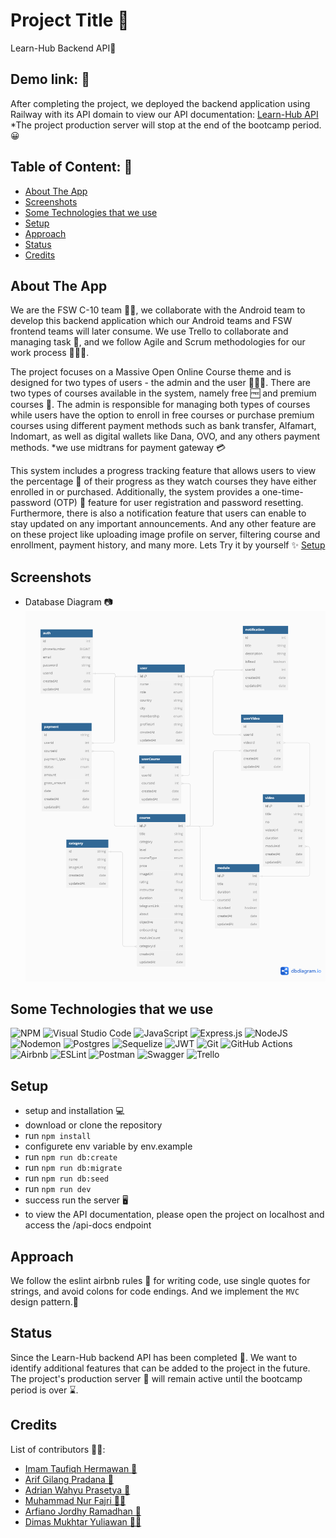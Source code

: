 # Project Title 📛

Learn-Hub Backend API🚀

## Demo link: 🔗

After completing the project, we deployed the backend application using Railway with its API domain to view our API documentation: [Learn-Hub API](https://api-learnhub.up.railway.app/api-docs)
\*The project production server will stop at the end of the bootcamp period.😀

## Table of Content: 📑

- [About The App](#about-the-app)
- [Screenshots](#screenshots)
- [Some Technologies that we use](#some-technologies-that-we-use)
- [Setup](#setup)
- [Approach](#approach)
- [Status](#status)
- [Credits](#credits)

## About The App

We are the FSW C-10 team 👩‍💻, we collaborate with the Android team to develop this backend application which our Android teams and FSW frontend teams will later consume. We use Trello to collaborate and managing task 📆, and we follow Agile and Scrum methodologies for our work process 🏋🏻‍♂️.

The project focuses on a Massive Open Online Course theme and is designed for two types of users - the admin and the user 🙎🙎‍♂️. There are two types of courses available in the system, namely free 🆓 and premium courses 💸. The admin is responsible for managing both types of courses while users have the option to enroll in free courses or purchase premium courses using different payment methods such as bank transfer, Alfamart, Indomart, as well as digital wallets like Dana, OVO, and any others payment methods. \*we use midtrans for payment gateway 💳

This system includes a progress tracking feature that allows users to view the percentage 💯 of their progress as they watch courses they have either enrolled in or purchased. Additionally, the system provides a one-time-password (OTP) 🔢 feature for user registration and password resetting. Furthermore, there is also a notification feature that users can enable to stay updated on any important announcements. And any other feature are on these project like uploading image profile on server, filtering course and enrollment, payment history, and many more. Lets Try it by yourself ✨ [Setup](#setup)

## Screenshots

- Database Diagram 📷
  ![diagram](./public/img/dbdiagram.png)

## Some Technologies that we use

![NPM](https://img.shields.io/badge/NPM-%23CB3837.svg?style=for-the-badge&logo=npm&logoColor=white) ![Visual Studio Code](https://img.shields.io/badge/Visual%20Studio%20Code-0078d7.svg?style=for-the-badge&logo=visual-studio-code&logoColor=white) ![JavaScript](https://img.shields.io/badge/javascript-%23323330.svg?style=for-the-badge&logo=javascript&logoColor=%23F7DF1E) ![Express.js](https://img.shields.io/badge/express.js-%23404d59.svg?style=for-the-badge&logo=express&logoColor=%2361DAFB) ![NodeJS](https://img.shields.io/badge/node.js-6DA55F?style=for-the-badge&logo=node.js&logoColor=white) ![Nodemon](https://img.shields.io/badge/NODEMON-%23323330.svg?style=for-the-badge&logo=nodemon&logoColor=%BBDEAD) ![Postgres](https://img.shields.io/badge/postgres-%23316192.svg?style=for-the-badge&logo=postgresql&logoColor=white) ![Sequelize](https://img.shields.io/badge/Sequelize-52B0E7?style=for-the-badge&logo=Sequelize&logoColor=white) ![JWT](https://img.shields.io/badge/JWT-black?style=for-the-badge&logo=JSON%20web%20tokens) ![Git](https://img.shields.io/badge/git-%23F05033.svg?style=for-the-badge&logo=git&logoColor=white) ![GitHub Actions](https://img.shields.io/badge/github%20actions-%232671E5.svg?style=for-the-badge&logo=githubactions&logoColor=white) ![Airbnb](https://img.shields.io/badge/Airbnb-%23ff5a5f.svg?style=for-the-badge&logo=Airbnb&logoColor=white) ![ESLint](https://img.shields.io/badge/ESLint-4B3263?style=for-the-badge&logo=eslint&logoColor=white) ![Postman](https://img.shields.io/badge/Postman-FF6C37?style=for-the-badge&logo=postman&logoColor=white) ![Swagger](https://img.shields.io/badge/-Swagger-%23Clojure?style=for-the-badge&logo=swagger&logoColor=white) ![Trello](https://img.shields.io/badge/Trello-%23026AA7.svg?style=for-the-badge&logo=Trello&logoColor=white)

## Setup

- setup and installation 💻
- download or clone the repository
- run `npm install`
- configurete env variable by env.example
- run `npm run db:create`
- run `npm run db:migrate`
- run `npm run db:seed`
- run `npm run dev`
- success run the server 🖥️
- to view the API documentation, please open the project on localhost and access the /api-docs endpoint

## Approach

We follow the eslint airbnb rules 📝 for writing code, use single quotes for strings, and avoid colons for code endings. And we implement the `MVC` design pattern.🚶

## Status

Since the Learn-Hub backend API has been completed 🎉. We want to identify additional features that can be added to the project in the future. The project's production server 📶 will remain active until the bootcamp period is over ⌛.

## Credits

List of contributors 👨‍💻:

- [Imam Taufiqh Hermawan 🧑](https://github.com/ImamTaufiqHermawan)
- [Arif Gilang Pradana 👨](https://github.com/Agiprada)
- [Adrian Wahyu Prasetya 👦](https://github.com/rianwp)
- [Muhammad Nur Fajri 👨‍🦱](https://github.com/fajri900)
- [Arfiano Jordhy Ramadhan 🧒](https://github.com/ukinon)
- [Dimas Mukhtar Yuliawan 🧑‍🦱](https://github.com/dimsmukhtar)
